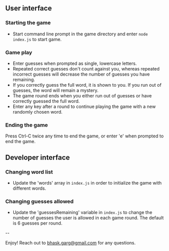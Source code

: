 ## User interface

### Starting the game

* Start command line prompt in the game directory and enter `node index.js` to start game.

### Game play

* Enter guesses when prompted as single, lowercase letters.
* Repeated correct guesses don't count against you, whereas repeated incorrect guesses will decrease the number of guesses you have remaining.
* If you correctly guess the full word, it is shown to you. If you run out of guesses, the word will remain a mystery.
* The game round ends when you either run out of guesses or have correctly guessed the full word.
* Enter any key after a round to continue playing the game with a new randomly chosen word.

### Ending the game

Press Ctrl-C twice any time to end the game, or enter 'e' when prompted to end the game.


## Developer interface

### Changing word list

* Update the 'words' array in `index.js` in order to initialize the game with different words.

### Changing guesses allowed

* Update the 'guessesRemaining' variable in `index.js` to change the number of guesses the user is allowed in each game round. The default is 6 guesses per round.

--

Enjoy! Reach out to bhask.garg@gmail.com for any questions.